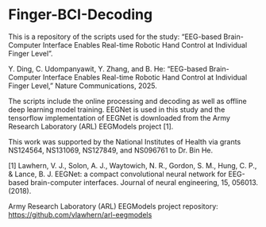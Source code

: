 # Finger-BCI-Decoding

This is a repository of the scripts used for the study: “EEG-based Brain-Computer Interface Enables Real-time Robotic Hand Control at Individual Finger Level”.

Y. Ding, C. Udompanyawit, Y. Zhang, and B. He: “EEG-based Brain-Computer Interface Enables Real-time Robotic Hand Control at Individual Finger Level,” Nature Communications, 2025.

The scripts include the online processing and decoding as well as offline deep learning model training. EEGNet is used in this study and the tensorflow implementation of EEGNet is downloaded from the Army Research Laboratory (ARL) EEGModels project [1].  

This work was supported by the National Institutes of Health via grants NS124564, NS131069, NS127849, and NS096761 to Dr. Bin He.

[1] Lawhern, V. J., Solon, A. J., Waytowich, N. R., Gordon, S. M., Hung, C. P., & Lance, B. J. EEGNet: a compact convolutional neural network for EEG-based brain-computer interfaces. Journal of neural engineering, 15, 056013. (2018).

Army Research Laboratory (ARL) EEGModels project repository: https://github.com/vlawhern/arl-eegmodels
